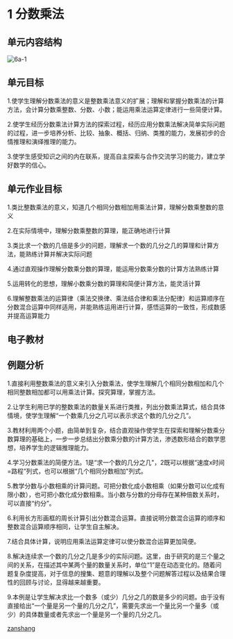 # 1 分数乘法

## 单元内容结构

![6a-1](https://r2.edui123.com/2023/05/6a-1.png)

## 单元目标

1.使学生理解分数乘法的意义是整数乘法意义的扩展；理解和掌握分数乘法的计算方法，会计算分数乘整数、分数、小数；能运用乘法运算定律进行一些简便计算。

2.使学生经历分数乘法计算方法的探索过程，经历应用分数乘法解决简单实际问题的过程，进一步培养分析、比较、抽象、概括、归纳、类推的能力，发展初步的合情推理和演绎推理的能力。

3.使学生感受知识之间的内在联系，提高自主探索与合作交流学习的能力，建立学好数学的信心。

## 单元作业目标

1.类比整数乘法的意义，知道几个相同分数相加用乘法计算，理解分数乘整数的意义

2.在实际情境中，理解分数乘整数的算理，能正确地进行计算

3.类比求一个数的几倍是多少的问题，理解求一个数的几分之几的算理和计算方法，能熟练计算并解决实际问题

4.通过直观操作理解分数乘分数的算理，能运用分数乘分数的计算方法熟练计算

5.运用转化的思想，理解小数乘分数的算理和简便计算方法，能灵活计算

6.理解整数乘法的运算律（乘法交换律、乘法结合律和乘法分配律）和运算顺序在分数混合运算中同样适用，并能熟练运用进行计算，感悟运算的一致性，形成数感并提高运算能力


## 电子教材

<Epep grade="xxsx6a" :pep="1221001601141" :pages="2" :paged="17" ></Epep>


## 例题分析

1.直接利用整数乘法的意义来引入分数乘法，使学生理解几个相同分数相加和几个相同整数相加都可以用乘法计算。探究算理，掌握方法。

2.让学生利用已学的整数乘法的数量关系进行类推，列出分数乘法算式，结合具体情境，使学生理解“一个数乘几分之几可以表示求这个数的几分之几”。

3.教材利用两个小题，由简单到复杂，结合直观操作使学生在探索和理解分数乘分数算理的基础上，一步一步总结出分数乘分数的计算方法，渗透数形结合的数学思想，培养学生的逻辑推理能力。

4.学习分数乘法的简便方法。1是“求一个数的几分之几"，2既可以根据“速度x时间=路程”列式，也可以根据“几个相同分数相加"列式。

5.教学分数与小数相乘的计算问题。可把分数化成小数相乘（如果分数可以化成有限小数），也可把小数化成分数相乘。当小数与分数的分母存在某种倍数关系时，可以直接“约分”。

6.利用长方形画框的周长计算引出分数混合运算。直接说明分数混合运算的顺序和整数混合运算顺序相同，让学生自主解决。

7.结合具体计算，说明应用乘法运算定律可以使分数混合运算更加简便。

8.解决连续求一个数的几分之几是多少的实际问题。这里，由于研究的是三个量之间的关系，在描述其中某两个量的数量关系时，单位“1”是在动态变化的。随着问题复杂度提高，对于信息的搜集、题意的理解以及整个问题解答过程以及结果合理性的回顾与讨论，显得越来越重要。

9.本例是让学生解决求比一个数多（或少）几分之几的数是多少的问题。由于没有直接给出“一个量是另一个量的几分之几”，需要先求出一个量比另一个量多（或少）的具体数量或者先求出一个量是另一个量的几分之几。

[zanshang](../res/zanshang.md ':include')